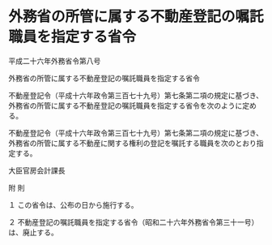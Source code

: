 # 外務省の所管に属する不動産登記の嘱託職員を指定する省令

平成二十六年外務省令第八号

外務省の所管に属する不動産登記の嘱託職員を指定する省令

不動産登記令（平成十六年政令第三百七十九号）第七条第二項の規定に基づき、外務省の所管に属する不動産登記の嘱託職員を指定する省令を次のように定める。

不動産登記令（平成十六年政令第三百七十九号）第七条第二項の規定に基づき、外務省の所管に属する不動産に関する権利の登記を嘱託する職員を次のとおり指定する。

大臣官房会計課長

附 則

１ この省令は、公布の日から施行する。

２ 不動産登記の嘱託職員を指定する省令（昭和二十六年外務省令第三十一号）は、廃止する。
